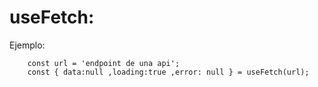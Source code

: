 # useFetch:

Ejemplo:

```
    const url = 'endpoint de una api';
    const { data:null ,loading:true ,error: null } = useFetch(url);
```
